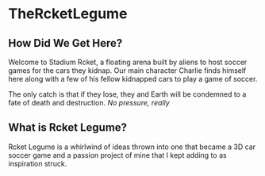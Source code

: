 # TheRcketLegume

## How Did We Get Here?
Welcome to Stadium Rcket, a floating arena built by aliens to host soccer games for the cars they kidnap. Our main character Charlie finds himself here along with a few of his fellow kidnapped cars to play a game of soccer.

The only catch is that if they lose, they and Earth will be condemned to a fate of death and destruction. *No pressure, really*

## What is Rcket Legume?
Rcket Legume is a whirlwind of ideas thrown into one that became a 3D car soccer game and a passion project of mine that I kept adding to as inspiration struck.
